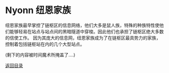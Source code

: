 # Nyonn 纽恩家族

纽恩家族最早掌控了链枢区的信息网络，他们大多是鼠人族，特殊的种族特性使他们能够轻易在站点与站点间的黑暗隧道中穿梭。因此他们也承担了链枢区绝大多数的信使工作。
因为其庞大的信息网，纽恩家族成为了在链枢区最具势力的家族，控制着包括链枢站在内的几个大型站点。  

(剩下的内容被时间魔术所掩盖了....)


[返回目录](血脉之书.md)
